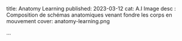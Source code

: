 title: Anatomy Learning
published: 2023-03-12
cat: A.I Image
desc : Composition de schémas anatomiques venant fondre les corps en mouvement 
cover: anatomy-learning.png


...






